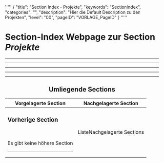 '''''
{
"title": "Section Index - Projekte",
"keywords": "SectionIndex",
"categories": "",
"description": "Hier die Default Description zu den Projekten",
"level": "00",
"pageID": "VORLAGE_PageID"
}
'''''


<h1>Section-Index Webpage zur Section <i>Projekte</i></h1>

<hr><hr><hr><hr><hr><center><h2>Umliegende Sections</h2><table><thead> <tr> <th>Vorgelagerte Section</th> <th>Nachgelagerte Section</th></tr></thead><tbody><tr><td><h3>Vorherige Section</h3><br><p>Es gibt keine höhere Section</p><hr></td><td>ListeNachgelagerte Sections</td></tr></tbody></table></center>